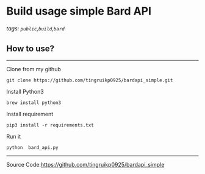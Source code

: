 # Build usage simple Bard API

###### tags: `public`,`build`,`bard`


## How to use?

---
Clone from my github

```
git clone https://github.com/tingruikp0925/bardapi_simple.git
```

Install Python3

```
brew install python3
```

Install requirement
```
pip3 install -r requirements.txt
```

Run it
```
python  bard_api.py
```


---
Source Code:https://github.com/tingruikp0925/bardapi_simple